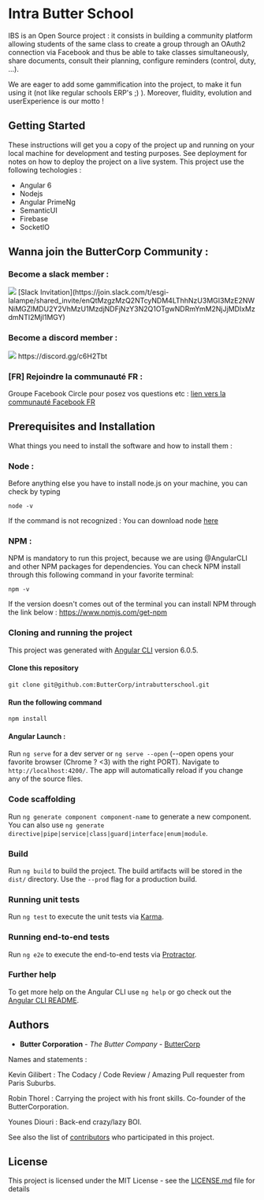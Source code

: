 # Intra Butter School

IBS is an Open Source project : it consists in building a community platform allowing students of the same class to create a group through an OAuth2 connection via Facebook and thus be able to take classes simultaneously, share documents, consult their planning, configure reminders (control, duty, ...).

We are eager to add some gammification into the project, to make it fun using it (not like regular schools ERP's ;) ). Moreover, fluidity, evolution and userExperience is our motto !

## Getting Started

These instructions will get you a copy of the project up and running on your local machine for development and testing purposes. See deployment for notes on how to deploy the project on a live system.
This project use the following techologies : 
- Angular 6
- Nodejs
- Angular PrimeNg 
- SemanticUI
- Firebase
- SocketIO

## Wanna join the ButterCorp Community : 

### Become a slack member : 

<img src="https://png.icons8.com/dusk/50/000000/slack.png">
[Slack Invitation](https://join.slack.com/t/esgi-lalampe/shared_invite/enQtMzgzMzQ2NTcyNDM4LThhNzU3MGI3MzE2NWNiMGZlMDU2Y2VhMzU1MzdjNDFjNzY3N2Q1OTgwNDRmYmM2NjJjMDIxMzdmNTI2MjI1MGY)

### Become a discord member :
<img src="https://png.icons8.com/nolan/50/000000/discord-logo.png">
https://discord.gg/c6H2Tbt

### [FR] Rejoindre la communauté FR :

Groupe Facebook Circle pour posez vos questions etc :
[lien vers la communauté Facebook FR](https://www.facebook.com/groups/DevCParis/)

## Prerequisites and Installation

What things you need to install the software and how to install them :

### Node :
Before anything else you have to install node.js on your machine, you can check by typing

```
node -v
```
If the command is not recognized : You can download node [here](https://nodejs.org/en/download/)

### NPM :

NPM is mandatory to run this project, because we are using @AngularCLI and other NPM packages for dependencies. 
You can check NPM install through this following command in your favorite terminal:
```
npm -v
```
If the version doesn't comes out of the terminal you can install NPM through the link below :
https://www.npmjs.com/get-npm

### Cloning and running the project

This project was generated with [Angular CLI](https://github.com/angular/angular-cli) version 6.0.5.

#### Clone this repository

```
git clone git@github.com:ButterCorp/intrabutterschool.git
```

#### Run the following command

```
npm install
```

#### Angular Launch :
Run `ng serve` for a dev server or `ng serve --open` (--open opens your favorite browser (Chrome ? <3) with the right PORT). Navigate to `http://localhost:4200/`. The app will automatically reload if you change any of the source files.

### Code scaffolding

Run `ng generate component component-name` to generate a new component. You can also use `ng generate directive|pipe|service|class|guard|interface|enum|module`.

### Build

Run `ng build` to build the project. The build artifacts will be stored in the `dist/` directory. Use the `--prod` flag for a production build.

### Running unit tests

Run `ng test` to execute the unit tests via [Karma](https://karma-runner.github.io).

### Running end-to-end tests

Run `ng e2e` to execute the end-to-end tests via [Protractor](http://www.protractortest.org/).

### Further help

To get more help on the Angular CLI use `ng help` or go check out the [Angular CLI README](https://github.com/angular/angular-cli/blob/master/README.md).

## Authors

* **Butter Corporation** - *The Butter Company* - [ButterCorp](https://github.com/ButterCorp)

Names and statements : 

Kevin Gilibert : The Codacy / Code Review / Amazing Pull requester from Paris Suburbs.

Robin Thorel : Carrying the project with his front skills. Co-founder of the ButterCorporation. 

Younes Diouri : Back-end crazy/lazy BOI.


See also the list of [contributors](https://github.com/ButterCorp/intrabutterschool/graphs/contributors) who participated in this project.

## License

This project is licensed under the MIT License - see the [LICENSE.md](LICENSE.md) file for details



